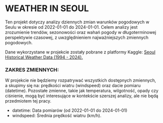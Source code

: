 # WEATHER IN SEOUL

Ten projekt dotyczy analizy dziennych zmian warunków pogodowych w Seulu w okresie od 2022-01-01 do 2024-01-01. Celem analizy jest zrozumienie trendów, sezonowości oraz wahań pogody w długoterminowej perspektywie czasowej, z uwzględnieniem najważniejszych zmiennych pogodowych.

Dane wykorzystane w projekcie zostały pobrane z platformy Kaggle: [Seoul Historical Weather Data (1994 - 2024).](https://www.kaggle.com/datasets/alfredkondoro/seoul-historical-weather-data-2024?select=seoul+2022-01-01+to+2024-01-01.csv)

### ZAKRES ZMIENNYCH:

W projekcie nie będziemy rozpatrywać wszystkich dostępnych zmiennych, a skupimy się na: prędkości wiatru (windspeed) oraz dacie pomiaru (datetime). Pozostałe zmienne, takie jak temperatura, wilgotność, opady czy ciśnienie, mogą być interesujące w kontekście szerszej analizy, ale nie będą przedmiotem tej pracy.

- datetime: Data pomiarów (od 2022-01-01 do 2024-01-01)
- windspeed: Średnia prędkość wiatru (km/h).

